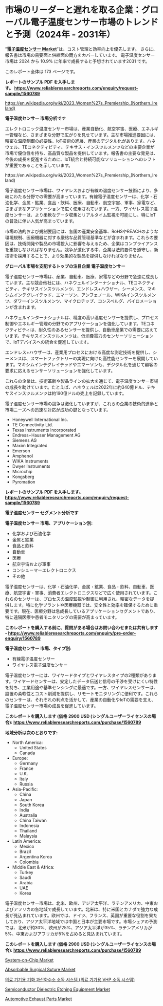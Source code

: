 <p><h1>市場のリーダーと遅れを取る企業：グローバル電子温度センサー市場のトレンドと予測（2024年 - 2031年）</h1></p><p>&ldquo;<strong><a href="https://www.reliableresearchreports.com/electronic-temperature-sensors-r1560789">電子温度センサー Market</a></strong>&rdquo;は、コスト管理と効率向上を優先します。 さらに、報告書は市場の需要面と供給面の両方をカバーしています。 電子温度センサー 市場は 2024 から 10.9% に年率で成長すると予想されています2031 です。</p>
<p>このレポート全体は 173 ページです。</p>
<p><strong>レポートのサンプル PDF を入手します。&nbsp;<a href="https://www.reliableresearchreports.com/enquiry/request-sample/1560789">https://www.reliableresearchreports.com/enquiry/request-sample/1560789</a></strong></p>
<p><a href="https://en.wikipedia.org/wiki/2023_Women%27s_Premiership_(Northern_Ireland)">https://en.wikipedia.org/wiki/2023_Women%27s_Premiership_(Northern_Ireland)</a></p>
<p><strong>電子温度センサー 市場分析です</strong></p>
<p><p>エレクトロニック温度センサー市場は、産業自動化、航空宇宙、医療、エネルギー管理など、さまざまな分野で広がりを見せています。主な市場推進要因には、精密な温度制御の必要性、IoT技術の進展、産業のデジタル化があります。ハネウェル、TEコネクティビティ、テキサス・インスツルメンツなどの主要企業が市場で優位性を持ち、高品質な製品を提供しています。報告書の主要な発見は、今後の成長を促進するために、IoT統合と持続可能なソリューションへのシフトが重要であることを示しています。</p></p>
<p>https://en.wikipedia.org/wiki/2023_Women%27s_Premiership_(Northern_Ireland)</p>
<p><p>電子温度センサー市場は、ワイヤレスおよび有線の温度センサー技術により、多岐にわたる分野での需要が高まっています。有線電子温度センサーは、化学・石油化学、金属・鉱業、食品・飲料、医療、自動車、航空宇宙、軍事、家電など、さまざまなアプリケーションで広く使用されています。一方、ワイヤレス電子温度センサーは、より柔軟なデータ収集とリアルタイム監視を可能にし、特にIoTの普及に伴い人気が高まっています。</p><p>市場の法的および規制要因には、各国の産業安全基準、RoHSやREACHのような環境規制、医療機器に対する厳格な品質管理基準などが含まれます。これらの要因は、技術開発や製品の市場投入に影響を与えるため、企業はコンプライアンスを重視しなければなりません。競争が激化する中、企業は法的要件を遵守し、新技術を採用することで、より効果的な製品を提供しなければなりません。</p></p>
<p><strong>グローバル市場を支配するトップの注目企業 電子温度センサー</strong></p>
<p><p>電子温度センサー市場は、産業、自動車、医療、家電などの分野で急速に成長しています。主な競合他社には、ハネウェルインターナショナル、TEコネクティビティ、テキサスインスツルメンツ、エンドレス+ハウザー、シーメンス、マキシムインテグレイテッド、エマーソン、アンフェノール、WIKAインスツルメンツ、ダワーインスツルメンツ、マイクロチップ、コンスベルグ、パイロメーションが含まれます。</p><p>ハネウェルインターナショナルは、精度の高い温度センサーを提供し、プロセス制御やエネルギー管理の分野でのアプリケーションを強化しています。TEコネクティビティは、耐久性のあるセンサーを提供し、自動車産業での需要に応えています。テキサスインスツルメンツは、低消費電力のセンサーソリューションで、IoTデバイスへの統合を促進しています。</p><p>エンドレス+ハウザーは、産業用プロセスにおける高度な測定技術を提供し、シーメンスは、スマートファクトリーの実現に向けた高性能センサーを展開しています。マキシムインテグレイテッドやエマーソンも、デジタル化を通じて顧客の要求に応えるセンサーソリューションを強化しています。</p><p>これらの企業は、技術革新や製品ラインの拡大を通じて、電子温度センサー市場の成長を助けています。たとえば、ハネウェルは2022年に約340億ドル、テキサスインスツルメンツは約190億ドルの売上を記録しています。</p><p>電子温度センサー市場の競争は激化していますが、これらの企業の技術的進歩と市場ニーズへの迅速な対応が成功の鍵となっています。</p></p>
<p><ul><li>Honeywell International Inc.</li><li>TE Connectivity Ltd.</li><li>Texas Instruments Incorporated</li><li>Endress+Hauser Management AG</li><li>Siemens AG</li><li>Maxim Integrated</li><li>Emerson</li><li>Amphenol</li><li>WIKA Instruments</li><li>Dwyer Instruments</li><li>Microchip</li><li>Kongsberg</li><li>Pyromation</li></ul></p>
<p><strong>レポートのサンプル PDF を入手します。 <a href="https://www.reliableresearchreports.com/enquiry/request-sample/1560789">https://www.reliableresearchreports.com/enquiry/request-sample/1560789</a></strong></p>
<p><strong>電子温度センサー セグメント分析です</strong></p>
<p><strong>電子温度センサー 市場、アプリケーション別:</strong></p>
<p><ul><li>化学および石油化学</li><li>金属と鉱業</li><li>食品と飲料</li><li>自動車</li><li>医療</li><li>航空宇宙および軍事</li><li>コンシューマーエレクトロニクス</li><li>その他</li></ul></p>
<p><p>電子温度センサーは、化学・石油化学、金属・鉱業、食品・飲料、自動車、医療、航空宇宙・軍事、消費者エレクトロニクスなどで広く使用されています。これらのセンサーは、プロセスの温度監視や制御に利用され、精密なデータを提供します。特に化学プラントや医療機器では、安全性と効率を確保するために重要です。現在、医療分野は急成長しているアプリケーションセグメントであり、特に遠隔医療や患者モニタリングの需要が高まっています。</p></p>
<p><strong>このレポートを購入する前に、質問がある場合はお問い合わせまたは共有します - <a href="https://www.reliableresearchreports.com/enquiry/pre-order-enquiry/1560789">https://www.reliableresearchreports.com/enquiry/pre-order-enquiry/1560789</a></strong></p>
<p><strong>電子温度センサー 市場、タイプ別:</strong></p>
<p><ul><li>有線電子温度センサー</li><li>ワイヤレス電子温度センサー</li></ul></p>
<p><p>電子温度センサーには、ワイヤードタイプとワイヤレスタイプの2種類があります。ワイヤードセンサーは、安定したデータ伝送と信号の干渉を受けにくい特性を持ち、工業用途や基準センシングに最適です。一方、ワイヤレスセンサーは、設置の柔軟性とコスト削減を提供し、リモートモニタリングに便利です。これらのセンサーは、それぞれの利点を活かして、産業の自動化やIoTの需要を支え、電子温度センサー市場の成長を促進しています。</p></p>
<p><strong>このレポートを購入します (価格 2900 USD (シングルユーザーライセンスの場合): <a href="https://www.reliableresearchreports.com/purchase/1560789">https://www.reliableresearchreports.com/purchase/1560789</a></strong></p>
<p><strong>地域分析は次のとおりです:</strong></p>
<p><ul>
    <li>
        North America:
        <ul>
            <li>United States</li>
            <li>Canada</li>
        </ul>
    </li>
    <li>
        Europe:
        <ul>
            <li>Germany</li>
            <li>France</li>
            <li>U.K.</li>
            <li>Italy</li>
            <li>Russia</li>
        </ul>
    </li>
    <li>
        Asia-Pacific:
        <ul>
            <li>China</li>
            <li>Japan</li>
            <li>South Korea</li>
            <li>India</li>
            <li>Australia</li>
            <li>China Taiwan</li>
            <li>Indonesia</li>
            <li>Thailand</li>
            <li>Malaysia</li>
        </ul>
    </li>
    <li>
        Latin America:
        <ul>
            <li>Mexico</li>
            <li>Brazil</li>
            <li>Argentina Korea</li>
            <li>Colombia</li>
        </ul>
    </li>
    <li>
        Middle East & Africa:
        <ul>
            <li>Turkey</li>
            <li>Saudi</li>
            <li>Arabia</li>
            <li>UAE</li>
            <li>Korea</li>
        </ul>
    </li>
    </ul></p>
<p><p>電子温度センサー市場は、北米、欧州、アジア太平洋、ラテンアメリカ、中東およびアフリカの各地域で成長しています。北米は、特に米国とカナダで強力な成長が見込まれています。欧州では、ドイツ、フランス、英国が重要な役割を果たしており、アジア太平洋地域では中国と日本が主要市場です。市場シェアの予測では、北米が約30%、欧州が25%、アジア太平洋が35%、ラテンアメリカが5%、中東およびアフリカが5%を占めると見込まれています。</p></p>
<p><strong>このレポートを購入します (価格 2900 USD (シングルユーザーライセンスの場合): <a href="https://www.reliableresearchreports.com/purchase/1560789">https://www.reliableresearchreports.com/purchase/1560789</a></strong></p>
<p><p><a href="https://issuu.com/reportprime-2/docs/system-on-chip-market-size-2030.ppt_eadb94f24d4175">System-on-Chip Market</a></p><p><a href="https://github.com/carengczpoe/Market-Research-Report-List-1/blob/main/absorbable-surgical-suture-market.md">Absorbable Surgical Suture Market</a></p><p><a href="https://medium.com/@royerdmtyan906778/%EC%84%B8%EA%B3%84-vaporized-hydrogen-peroxide-disinfection-systems-for-medical-devices-vhp-disinfection-systems-98ef819576b6">의료 기기용 기화 과산화수소 소독 시스템 (의료 기기용 VHP 소독 시스템)</a></p><p><a href="https://medium.com/@mayrussel2007/the-market-study-covers-the-semiconductor-dielectric-etching-equipment-market-across-various-5bd3668d8280">Semiconductor Dielectric Etching Equipment Market</a></p><p><a href="https://www.linkedin.com/pulse/insights-automotive-exhaust-parts-market-share-competitive-mh9pc?trackingId=B6YQ3Z9NQAy7l2017h0KOQ%3D%3D">Automotive Exhaust Parts Market</a></p></p>